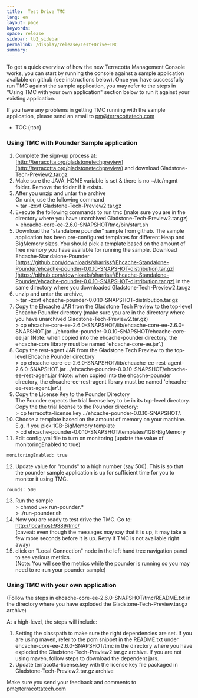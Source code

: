 ```yaml
---
title:  Test Drive TMC  
lang: en
layout: page
keywords:
space: release
sidebar: lb2_sidebar
permalink: /display/release/Test+Drive+TMC
summary:
---
```


To get a quick overview of how the new Terracotta Management Console works, you can start by running the console against a sample application available on github (see instructions below). Once you have successfully run TMC against the sample application, you may refer to the steps in "Using TMC with your own application" section below to run it against your existing application.

If you have any problems in getting TMC running with the sample application, please send an email to [pm@terracottatech.com](mailto:pm@terracottatech.com)



* TOC
{:toc}

### Using TMC with Pounder Sample application

1.  Complete the sign-up process at: [http://terracotta.org/gladstonetechpreview](http://terracotta.org/gladstonetechpreview) and download Gladstone-Tech-Preview2.tar.gz
2.  Make sure the JAVA\_HOME variable is set & there is no ~/.tc/mgmt folder. Remove the folder if it exists.
3.  After you unzip and untar the archive  
    On unix, use the following command  
    \> tar -zxvf Gladstone-Tech-Preview2.tar.gz
4.  Execute the following commands to run tmc (make sure you are in the directory where you have unarchived Gladstone-Tech-Preview2.tar.gz)  
    \> ehcache-core-ee-2.6.0-SNAPSHOT/tmc/bin/start.sh
5.  Download the "standalone pounder" sample from github. The sample application has been pre-configured templates for different Heap and BigMemory sizes. You should pick a template based on the amount of free memory you have available for running the sample. Download Ehcache-Standalone-Pounder [https://github.com/downloads/sharrissf/Ehcache-Standalone-Pounder/ehcache-pounder-0.0.10-SNAPSHOT-distribution.tar.gz](https://github.com/downloads/sharrissf/Ehcache-Standalone-Pounder/ehcache-pounder-0.0.10-SNAPSHOT-distribution.tar.gz) in the same directory where you downloaded Gladstone-Tech-Preview2.tar.gz
6.  unzip and untar the archive,  
    \> tar -zxvf ehcache-pounder-0.0.10-SNAPSHOT-distribution.tar.gz
7.  Copy the Ehcache JAR from the Gladstone Tech Preview to the top-level Ehcache Pounder directory (make sure you are in the directory where you have unarchived Gladstone-Tech-Preview2.tar.gz)  
    \> cp ehcache-core-ee-2.6.0-SNAPSHOT/lib/ehcache-core-ee-2.6.0-SNAPSHOT.jar ../ehcache-pounder-0.0.10-SNAPSHOT/ehcache-core-ee.jar (Note: when copied into the ehcache-pounder directory, the ehcache-core library must be named 'ehcache-core-ee.jar'.)
8.  Copy the rest-agent JAR from the Gladstone Tech Preview to the top-level Ehcache Pounder directory  
    \> cp ehcache-core-ee-2.6.0-SNAPSHOT/lib/ehcache-ee-rest-agent-2.6.0-SNAPSHOT.jar ../ehcache-pounder-0.0.10-SNAPSHOT/ehcache-ee-rest-agent.jar (Note: when copied into the ehcache-pounder directory, the ehcache-ee-rest-agent library must be named 'ehcache-ee-rest-agent.jar'.)
9.  Copy the License Key to the Pounder Directory  
    The Pounder expects the trial license key to be in its top-level directory. Copy the the trial license to the Pounder directory:  
    \> cp terracotta-license.key ../ehcache-pounder-0.0.10-SNAPSHOT/.
10.  Choose a template based on the amount of memory on your machine. E.g. if you pick 1GB-BigMemory template  
    \> cd ehcache-pounder-0.0.10-SNAPSHOT/templates/1GB-BigMemory
11.  Edit config.yml file to turn on monitoring (update the value of monitoringEnabled to true)
    
     
    monitoringEnabled: true
    
12.  Update value for "rounds" to a high number (say 500). This is so that the pounder sample application is up for sufficient time for you to monitor it using TMC.
    
     
    rounds: 500
    
13.  Run the sample  
    \> chmod u+x run-pounder.\*  
    \> ./run-pounder.sh
14.  Now you are ready to test drive the TMC. Go to: [http://localhost:9889/tmc/](http://localhost:9889/tmc/)  
    (caveat: even though the messages may say that it is up, it may take a few more seconds before it is up. Retry if TMC is not available right away)
15.  click on "Local Connection" node in the left hand tree navigation panel to see various metrics.  
    (Note: You will see the metrics while the pounder is running so you may need to re-run your pounder sample)

### Using TMC with your own application

(Follow the steps in ehcache-core-ee-2.6.0-SNAPSHOT/tmc/README.txt in the directory where you have exploded the Gladstone-Tech-Preview.tar.gz archive)

At a high-level, the steps will include:

1.  Setting the classpath to make sure the right dependencies are set. If you are using maven, refer to the pom snippet in the README.txt under ehcache-core-ee-2.6.0-SNAPSHOT/tmc in the directory where you have exploded the Gladstone-Tech-Preview2.tar.gz archive. If you are not using maven, follow steps to download the dependent jars.
2.  Update terracotta-license.key with the license key file packaged in Gladstone-Tech-Preview2.tar.gz archive

Make sure you send your feedback and comments to [pm@terracottatech.com](mailto:pm@terracottatech.com)


